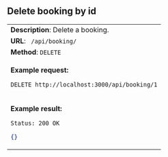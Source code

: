## Delete booking by id

<table>
    <tr><td> <b>Description</b>: Delete a booking. </td></tr>
    <tr><td> <b>URL</b>: <code> /api/booking/ </code> </td></tr>
    <tr><td> <b>Method</b>: <code>DELETE</code> </td></tr>
<tr><td>

**Example request:**

 `DELETE http://localhost:3000/api/booking/1`

</td></tr>
<tr><td>

**Example result:**

 `Status: 200 OK`

``` json
{}
```

</td></tr>
</table>
